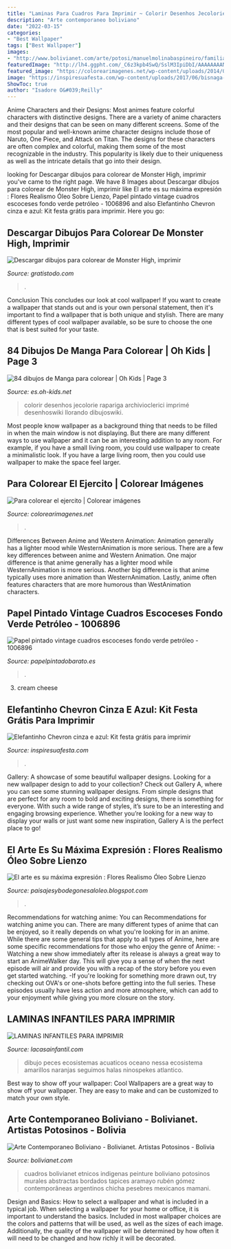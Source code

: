 ```yaml
---
title: "Laminas Para Cuadros Para Imprimir ~ Colorir Desenhos Jecolorie Rapariga Archivioclerici Imprimé Desenhoswiki Llorando Dibujoswiki"
description: "Arte contemporaneo boliviano"
date: "2022-03-15"
categories:
- "Best Wallpaper"
tags: ["Best Wallpaper"]
images:
- "http://www.bolivianet.com/arte/potosi/manuelmolinabaspineiro/familia.jpg"
featuredImage: "http://lh4.ggpht.com/_C6z3kpb4SwQ/SslM3IpiDbI/AAAAAAAANH4/yjFlBHB9wP4/halas.jpg"
featured_image: "https://colorearimagenes.net/wp-content/uploads/2014/05/AGOSTO11.jpg"
image: "https://inspiresuafesta.com/wp-content/uploads/2017/06/bisnaga-de-Brigadeiro-personalizado-gratuito-elefantinho-azul.png"
ShowToc: true
author: "Isadore O&#039;Reilly"
---
```



Anime Characters and their Designs: Most animes feature colorful characters with distinctive designs.
There are a variety of anime characters and their designs that can be seen on many different screens. Some of the most popular and well-known anime character designs include those of Naruto, One Piece, and Attack on Titan. The designs for these characters are often complex and colorful, making them some of the most recognizable in the industry. This popularity is likely due to their uniqueness as well as the intricate details that go into their design.

	

		
looking for Descargar dibujos para colorear de Monster High, imprimir you've came to the right page. We have 8 Images about Descargar dibujos para colorear de Monster High, imprimir like El arte es su máxima expresión : Flores Realismo Óleo Sobre Lienzo, Papel pintado vintage cuadros escoceses fondo verde petróleo - 1006896 and also Elefantinho Chevron cinza e azul: Kit festa grátis para imprimir. Here you go:
		
    
## Descargar Dibujos Para Colorear De Monster High, Imprimir

<img loading=lazy src="https://www.gratistodo.com/wp-content/uploads/2016/08/Monster-High-07.jpg" onerror="this.onerror=null;this.src='https://tse3.mm.bing.net/th?id=OIP.0RPBZqyaD97xzfx5FTSIZgHaKX&amp;pid=15.1';" alt="Descargar dibujos para colorear de Monster High, imprimir">

_Source: gratistodo.com_

>. 

	

Conclusion
This concludes our look at cool wallpaper! If you want to create a wallpaper that stands out and is your own personal statement, then it's important to find a wallpaper that is both unique and stylish. There are many different types of cool wallpaper available, so be sure to choose the one that is best suited for your taste.

    
## 84 Dibujos De Manga Para Colorear | Oh Kids | Page 3

<img loading=lazy src="https://es.oh-kids.net/imagenes/dibujos-de-manga-para-colorear-17.png" onerror="this.onerror=null;this.src='https://tse1.mm.bing.net/th?id=OIP.xh17vf6yOjfL7MSbOjDuPQHaKB&amp;pid=15.1';" alt="84 dibujos de Manga para colorear | Oh Kids | Page 3">

_Source: es.oh-kids.net_

>colorir desenhos jecolorie rapariga archivioclerici imprimé desenhoswiki llorando dibujoswiki. 

	

Most people know wallpaper as a background thing that needs to be filled in when the main window is not displaying. But there are many different ways to use wallpaper and it can be an interesting addition to any room. For example, if you have a small living room, you could use wallpaper to create a minimalistic look. If you have a large living room, then you could use wallpaper to make the space feel larger.

    
## Para Colorear El Ejercito | Colorear Imágenes

<img loading=lazy src="https://colorearimagenes.net/wp-content/uploads/2014/05/AGOSTO11.jpg" onerror="this.onerror=null;this.src='https://tse4.mm.bing.net/th?id=OIP.v3NbMHjf50zTEJCeqhxsZwHaJ5&amp;pid=15.1';" alt="Para colorear el ejercito | Colorear imágenes">

_Source: colorearimagenes.net_

>. 

	

Differences Between Anime and Western Animation: Animation generally has a lighter mood while WesternAnimation is more serious.
There are a few key differences between anime and Western Animation. One major difference is that anime generally has a lighter mood while WesternAnimation is more serious. Another big difference is that anime typically uses more animation than WesternAnimation. Lastly, anime often features characters that are more humorous than WestAnimation characters.

    
## Papel Pintado Vintage Cuadros Escoceses Fondo Verde Petróleo - 1006896

<img loading=lazy src="http://papelpintadobarato.es/222224-thickbox/papel-pintado-vintage-cuadros-escoceses-fondo-verde-petroleo-1006896.jpg" onerror="this.onerror=null;this.src='https://tse2.mm.bing.net/th?id=OIP.TnAVL2LYgBqAmlGATiQrKwHaIJ&amp;pid=15.1';" alt="Papel pintado vintage cuadros escoceses fondo verde petróleo - 1006896">

_Source: papelpintadobarato.es_

>. 

	

3. cream cheese 

    
## Elefantinho Chevron Cinza E Azul: Kit Festa Grátis Para Imprimir

<img loading=lazy src="https://inspiresuafesta.com/wp-content/uploads/2017/06/bisnaga-de-Brigadeiro-personalizado-gratuito-elefantinho-azul.png" onerror="this.onerror=null;this.src='https://tse4.mm.bing.net/th?id=OIP.eZrQslgoeZQEvoCWb_VGSAHaL2&amp;pid=15.1';" alt="Elefantinho Chevron cinza e azul: Kit festa grátis para imprimir">

_Source: inspiresuafesta.com_

>. 

	

Gallery: A showcase of some beautiful wallpaper designs.
Looking for a new wallpaper design to add to your collection? Check out Gallery A, where you can see some stunning wallpaper designs. From simple designs that are perfect for any room to bold and exciting designs, there is something for everyone. With such a wide range of styles, it’s sure to be an interesting and engaging browsing experience. Whether you’re looking for a new way to display your walls or just want some new inspiration, Gallery A is the perfect place to go!





	
	
    
## El Arte Es Su Máxima Expresión : Flores Realismo Óleo Sobre Lienzo

<img loading=lazy src="https://1.bp.blogspot.com/-rzWegUvjcuU/Ui3FmoZB4II/AAAAAAAAh-4/SGihbfOmOjo/s1600/flores-al-oleo-impresionsimo+(11).jpg" onerror="this.onerror=null;this.src='https://tse1.mm.bing.net/th?id=OIP.mRhBda1hXalR-Z1RzGd-IgHaHb&amp;pid=15.1';" alt="El arte es su máxima expresión : Flores Realismo Óleo Sobre Lienzo">

_Source: paisajesybodegonesaloleo.blogspot.com_

>. 

	

Recommendations for watching anime: You can
Recommendations for watching anime you can. There are many different types of anime that can be enjoyed, so it really depends on what you're looking for in an anime. While there are some general tips that apply to all types of Anime, here are some specific recommendations for those who enjoy the genre of Anime: 
-Watching a new show immediately after its release is always a great way to start an AnimeWalker day. This will give you a sense of when the next episode will air and provide you with a recap of the story before you even get started watching. 
-If you're looking for something more drawn out, try checking out OVA's or one-shots before getting into the full series. These episodes usually have less action and more atmosphere, which can add to your enjoyment while giving you more closure on the story.

    
## LAMINAS INFANTILES PARA IMPRIMIR

<img loading=lazy src="http://lh4.ggpht.com/_C6z3kpb4SwQ/SslM3IpiDbI/AAAAAAAANH4/yjFlBHB9wP4/halas.jpg" onerror="this.onerror=null;this.src='https://tse4.mm.bing.net/th?id=OIP.hTeLs_lXFf_EWwKreSRXOwHaHa&amp;pid=15.1';" alt="LAMINAS INFANTILES PARA IMPRIMIR">

_Source: lacasainfantil.com_

>dibujo peces ecosistemas acuaticos oceano nessa ecosistema amarillos naranjas seguimos halas ninospekes atlantico. 

	

Best way to show off your wallpaper:
Cool Wallpapers are a great way to show off your wallpaper. They are easy to make and can be customized to match your own style.

    
## Arte Contemporaneo Boliviano - Bolivianet. Artistas Potosinos - Bolivia

<img loading=lazy src="http://www.bolivianet.com/arte/potosi/manuelmolinabaspineiro/familia.jpg" onerror="this.onerror=null;this.src='https://tse4.mm.bing.net/th?id=OIP.wFC3oNVwjhjmJa_x0prcZQHaKv&amp;pid=15.1';" alt="Arte Contemporaneo Boliviano - Bolivianet. Artistas Potosinos - Bolivia">

_Source: bolivianet.com_

>cuadros bolivianet etnicos indigenas peinture boliviano potosinos murales abstractas bordados tapices aramayo rubén gómez contemporâneas argentinos chicha pesebres mexicanos mamani. 

	

Design and Basics: How to select a wallpaper and what is included in a typical job.
When selecting a wallpaper for your home or office, it is important to understand the basics. Included in most wallpaper choices are the colors and patterns that will be used, as well as the sizes of each image. Additionally, the quality of the wallpaper will be determined by how often it will need to be changed and how richly it will be decorated.


